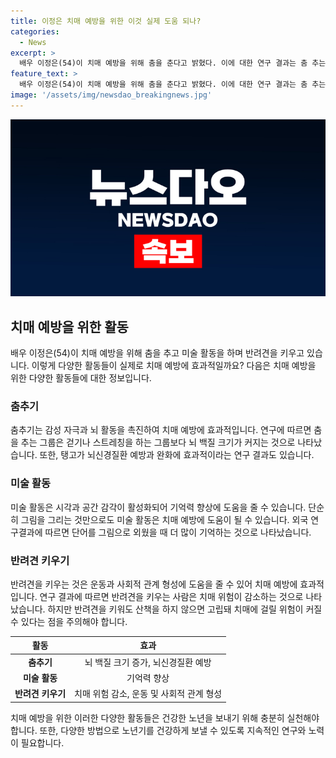 ```yaml
---
title: 이정은 치매 예방을 위한 이것 실제 도움 되나?
categories:
  - News
excerpt: >
  배우 이정은(54)이 치매 예방을 위해 춤을 춘다고 밝혔다. 이에 대한 연구 결과는 춤 추는 것이 치매 예방에 효과적이며, 미술 활동과 반려견 키우기도 도움이 된다. 특히 춤을 추는 것은 뇌를 적극적으로 사용하여 기억력과 학습력을 향상시키며, 반려견을 키우는 사람은 치매 위험이 40% 감소한다고 한 연구 결과가 있다. 함께 걷기와 다양한 뇌 운동을 통해 치매를 예방하는데 도움이 된다.
feature_text: >
  배우 이정은(54)이 치매 예방을 위해 춤을 춘다고 밝혔다. 이에 대한 연구 결과는 춤 추는 것이 치매 예방에 효과적이며, 미술 활동과 반려견 키우기도 도움이 된다. 특히 춤을 추는 것은 뇌를 적극적으로 사용하여 기억력과 학습력을 향상시키며, 반려견을 키우는 사람은 치매 위험이 40% 감소한다고 한 연구 결과가 있다. 함께 걷기와 다양한 뇌 운동을 통해 치매를 예방하는데 도움이 된다.
image: '/assets/img/newsdao_breakingnews.jpg'
---
```


<p><img src="/assets/img/newsdao_breakingnews.jpg" alt="koreaapp 속보" /></p>

<h2 data-ke-size="size26">치매 예방을 위한 활동</h2>

<p data-ke-size="size16">배우 이정은(54)이 치매 예방을 위해 춤을 추고 미술 활동을 하며 반려견을 키우고 있습니다. 이렇게 다양한 활동들이 실제로 치매 예방에 효과적일까요? 다음은 치매 예방을 위한 다양한 활동들에 대한 정보입니다.</p>

<h3><b>춤추기</b></h3>

<p data-ke-size="size16">춤추기는 감성 자극과 뇌 활동을 촉진하여 치매 예방에 효과적입니다. 연구에 따르면 춤을 추는 그룹은 걷기나 스트레칭을 하는 그룹보다 뇌 백질 크기가 커지는 것으로 나타났습니다. 또한, 탱고가 뇌신경질환 예방과 완화에 효과적이라는 연구 결과도 있습니다.</p>

<h3><b>미술 활동</b></h3>

<p data-ke-size="size16">미술 활동은 시각과 공간 감각이 활성화되어 기억력 향상에 도움을 줄 수 있습니다. 단순히 그림을 그리는 것만으로도 미술 활동은 치매 예방에 도움이 될 수 있습니다. 외국 연구결과에 따르면 단어를 그림으로 외웠을 때 더 많이 기억하는 것으로 나타났습니다.</p>

<h3><b>반려견 키우기</b></h3>

<p data-ke-size="size16">반려견을 키우는 것은 운동과 사회적 관계 형성에 도움을 줄 수 있어 치매 예방에 효과적입니다. 연구 결과에 따르면 반려견을 키우는 사람은 치매 위험이 감소하는 것으로 나타났습니다. 하지만 반려견을 키워도 산책을 하지 않으면 고립돼 치매에 걸릴 위험이 커질 수 있다는 점을 주의해야 합니다.</p>

<table>
  <thead>
    <tr>
      <th style="text-align: center;">활동</th>
      <th style="text-align: center;">효과</th>
    </tr>
  </thead>
  <tbody>
    <tr>
      <td style="text-align: center; height: 17px;"><b>춤추기</b></td>
      <td style="text-align: center; height: 17px;">뇌 백질 크기 증가, 뇌신경질환 예방</td>
    </tr>
    <tr>
      <td style="text-align: center; height: 17px;"><b>미술 활동</b></td>
      <td style="text-align: center; height: 17px;">기억력 향상</td>
    </tr>
    <tr>
      <td style="text-align: center;"><b>반려견 키우기</b></td>
      <td style="text-align: center;">치매 위험 감소, 운동 및 사회적 관계 형성</td>
    </tr>
  </tbody>
</table>

<p data-ke-size="size16">치매 예방을 위한 이러한 다양한 활동들은 건강한 노년을 보내기 위해 충분히 실천해야 합니다. 또한, 다양한 방법으로 노년기를 건강하게 보낼 수 있도록 지속적인 연구와 노력이 필요합니다.</p>

<p data-ke-size="size16">&nbsp;</p>

